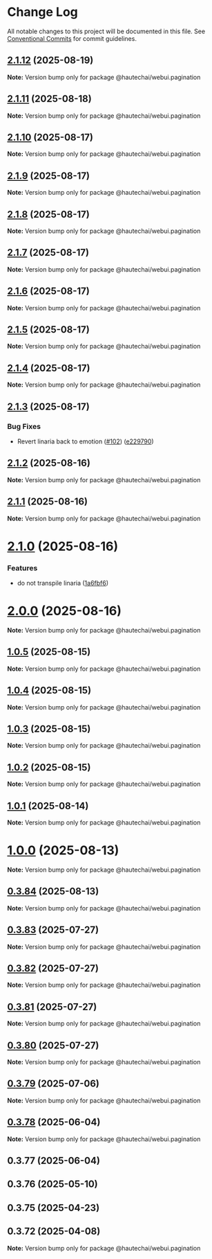 # Change Log

All notable changes to this project will be documented in this file.
See [Conventional Commits](https://conventionalcommits.org) for commit guidelines.

## [2.1.12](https://github.com/HautechAI/webui/compare/@hautechai/webui.pagination@2.1.11...@hautechai/webui.pagination@2.1.12) (2025-08-19)

**Note:** Version bump only for package @hautechai/webui.pagination

## [2.1.11](https://github.com/HautechAI/webui/compare/@hautechai/webui.pagination@2.1.10...@hautechai/webui.pagination@2.1.11) (2025-08-18)

**Note:** Version bump only for package @hautechai/webui.pagination

## [2.1.10](https://github.com/HautechAI/webui/compare/@hautechai/webui.pagination@2.1.9...@hautechai/webui.pagination@2.1.10) (2025-08-17)

**Note:** Version bump only for package @hautechai/webui.pagination

## [2.1.9](https://github.com/HautechAI/webui/compare/@hautechai/webui.pagination@2.1.8...@hautechai/webui.pagination@2.1.9) (2025-08-17)

**Note:** Version bump only for package @hautechai/webui.pagination

## [2.1.8](https://github.com/HautechAI/webui/compare/@hautechai/webui.pagination@2.1.7...@hautechai/webui.pagination@2.1.8) (2025-08-17)

**Note:** Version bump only for package @hautechai/webui.pagination

## [2.1.7](https://github.com/HautechAI/webui/compare/@hautechai/webui.pagination@2.1.6...@hautechai/webui.pagination@2.1.7) (2025-08-17)

**Note:** Version bump only for package @hautechai/webui.pagination

## [2.1.6](https://github.com/HautechAI/webui/compare/@hautechai/webui.pagination@2.1.5...@hautechai/webui.pagination@2.1.6) (2025-08-17)

**Note:** Version bump only for package @hautechai/webui.pagination

## [2.1.5](https://github.com/HautechAI/webui/compare/@hautechai/webui.pagination@2.1.4...@hautechai/webui.pagination@2.1.5) (2025-08-17)

**Note:** Version bump only for package @hautechai/webui.pagination

## [2.1.4](https://github.com/HautechAI/webui/compare/@hautechai/webui.pagination@2.1.3...@hautechai/webui.pagination@2.1.4) (2025-08-17)

**Note:** Version bump only for package @hautechai/webui.pagination

## [2.1.3](https://github.com/HautechAI/webui/compare/@hautechai/webui.pagination@2.1.2...@hautechai/webui.pagination@2.1.3) (2025-08-17)

### Bug Fixes

- Revert linaria back to emotion ([#102](https://github.com/HautechAI/webui/issues/102)) ([e229790](https://github.com/HautechAI/webui/commit/e229790dae8eba4b3037bbe41365e5a73ab7f6dc))

## [2.1.2](https://github.com/HautechAI/webui/compare/@hautechai/webui.pagination@2.1.1...@hautechai/webui.pagination@2.1.2) (2025-08-16)

**Note:** Version bump only for package @hautechai/webui.pagination

## [2.1.1](https://github.com/HautechAI/webui/compare/@hautechai/webui.pagination@2.1.0...@hautechai/webui.pagination@2.1.1) (2025-08-16)

**Note:** Version bump only for package @hautechai/webui.pagination

# [2.1.0](https://github.com/HautechAI/webui/compare/@hautechai/webui.pagination@1.0.5...@hautechai/webui.pagination@2.1.0) (2025-08-16)

### Features

- do not transpile linaria ([1a6fbf6](https://github.com/HautechAI/webui/commit/1a6fbf6353a0e5028040006b5045170cf83f1ba0))

# [2.0.0](https://github.com/HautechAI/webui/compare/@hautechai/webui.pagination@1.0.5...@hautechai/webui.pagination@2.0.0) (2025-08-16)

**Note:** Version bump only for package @hautechai/webui.pagination

## [1.0.5](https://github.com/HautechAI/webui/compare/@hautechai/webui.pagination@1.0.4...@hautechai/webui.pagination@1.0.5) (2025-08-15)

**Note:** Version bump only for package @hautechai/webui.pagination

## [1.0.4](https://github.com/HautechAI/webui/compare/@hautechai/webui.pagination@1.0.3...@hautechai/webui.pagination@1.0.4) (2025-08-15)

**Note:** Version bump only for package @hautechai/webui.pagination

## [1.0.3](https://github.com/HautechAI/webui/compare/@hautechai/webui.pagination@1.0.2...@hautechai/webui.pagination@1.0.3) (2025-08-15)

**Note:** Version bump only for package @hautechai/webui.pagination

## [1.0.2](https://github.com/HautechAI/webui/compare/@hautechai/webui.pagination@1.0.1...@hautechai/webui.pagination@1.0.2) (2025-08-15)

**Note:** Version bump only for package @hautechai/webui.pagination

## [1.0.1](https://github.com/HautechAI/webui/compare/@hautechai/webui.pagination@1.0.0...@hautechai/webui.pagination@1.0.1) (2025-08-14)

**Note:** Version bump only for package @hautechai/webui.pagination

# [1.0.0](https://github.com/HautechAI/webui/compare/@hautechai/webui.pagination@0.3.84...@hautechai/webui.pagination@1.0.0) (2025-08-13)

**Note:** Version bump only for package @hautechai/webui.pagination

## [0.3.84](https://github.com/HautechAI/webui/compare/@hautechai/webui.pagination@0.3.83...@hautechai/webui.pagination@0.3.84) (2025-08-13)

**Note:** Version bump only for package @hautechai/webui.pagination

## [0.3.83](https://github.com/HautechAI/webui/compare/@hautechai/webui.pagination@0.3.82...@hautechai/webui.pagination@0.3.83) (2025-07-27)

**Note:** Version bump only for package @hautechai/webui.pagination

## [0.3.82](https://github.com/HautechAI/webui/compare/@hautechai/webui.pagination@0.3.81...@hautechai/webui.pagination@0.3.82) (2025-07-27)

**Note:** Version bump only for package @hautechai/webui.pagination

## [0.3.81](https://github.com/HautechAI/webui/compare/@hautechai/webui.pagination@0.3.80...@hautechai/webui.pagination@0.3.81) (2025-07-27)

**Note:** Version bump only for package @hautechai/webui.pagination

## [0.3.80](https://github.com/HautechAI/webui/compare/@hautechai/webui.pagination@0.3.79...@hautechai/webui.pagination@0.3.80) (2025-07-27)

**Note:** Version bump only for package @hautechai/webui.pagination

## [0.3.79](https://github.com/HautechAI/webui/compare/@hautechai/webui.pagination@0.3.78...@hautechai/webui.pagination@0.3.79) (2025-07-06)

**Note:** Version bump only for package @hautechai/webui.pagination

## [0.3.78](https://github.com/HautechAI/webui/compare/@hautechai/webui.pagination@0.3.77...@hautechai/webui.pagination@0.3.78) (2025-06-04)

**Note:** Version bump only for package @hautechai/webui.pagination

## 0.3.77 (2025-06-04)

## 0.3.76 (2025-05-10)

## 0.3.75 (2025-04-23)

## 0.3.72 (2025-04-08)

**Note:** Version bump only for package @hautechai/webui.pagination
